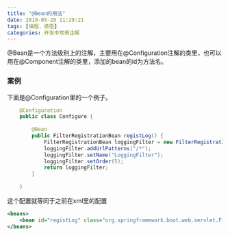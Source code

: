 ```yaml
---
title: "@Bean的用法"
date: 2019-05-20 11:29:21
tags: [编程，感悟]
categories: 开发中常用注解
---
```


@Bean是一个方法级别上的注解，主要用在@Configuration注解的类里，也可以用在@Component注解的类里，添加的bean的id为方法名。<!--more-->

### 案例
下面是@Configuration里的一个例子。

```java
	@Configuration
	public class Configure {
	
	    @Bean
	    public FilterRegistrationBean registLog() {
	        FilterRegistrationBean loggingFilter = new FilterRegistrationBean(new LoggingFilter());
	        loggingFilter.addUrlPatterns("/*");
	        loggingFilter.setName("LoggingFilter");
	        loggingFilter.setOrder(5);
	        return loggingFilter;
	    }
	
	}
```

这个配置就等同于之前在xml里的配置

```xml
<beans>
	<bean id="registLog" class="org.springframework.boot.web.servlet.FilterRegistrationBean"/>
</beans>
```


